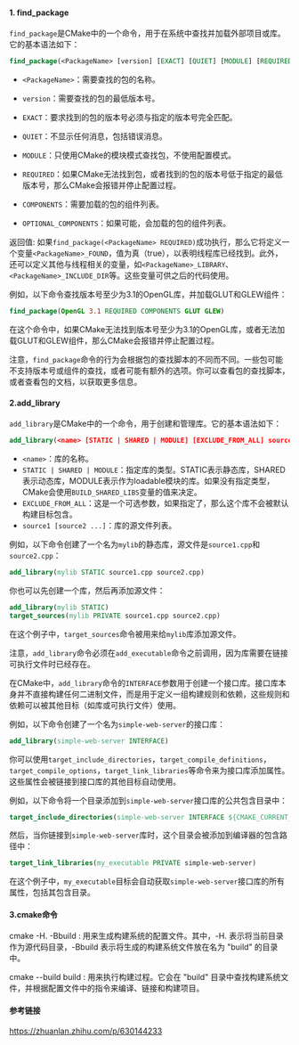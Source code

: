 #### 1. find_package
`find_package`是CMake中的一个命令，用于在系统中查找并加载外部项目或库。它的基本语法如下：

```cmake
find_package(<PackageName> [version] [EXACT] [QUIET] [MODULE] [REQUIRED] [[COMPONENTS] [components...]] [OPTIONAL_COMPONENTS components...])
```

- `<PackageName>`：需要查找的包的名称。

- `version`：需要查找的包的最低版本号。

- `EXACT`：要求找到的包的版本号必须与指定的版本号完全匹配。

- `QUIET`：不显示任何消息，包括错误消息。

- `MODULE`：只使用CMake的模块模式查找包，不使用配置模式。

- `REQUIRED`：如果CMake无法找到包，或者找到的包的版本号低于指定的最低版本号，那么CMake会报错并停止配置过程。

- `COMPONENTS`：需要加载的包的组件列表。

- `OPTIONAL_COMPONENTS`：如果可能，会加载的包的组件列表。

返回值: 如果`find_package(<PackageName> REQUIRED)`成功执行，那么它将定义一个变量`<PackageName>_FOUND`，值为真（true），以表明线程库已经找到。此外，还可以定义其他与线程相关的变量，如`<PackageName>_LIBRARY`、`<PackageName>_INCLUDE_DIR`等。这些变量可供之后的代码使用。

例如，以下命令查找版本号至少为3.1的OpenGL库，并加载GLUT和GLEW组件：

```cmake
find_package(OpenGL 3.1 REQUIRED COMPONENTS GLUT GLEW)
```

在这个命令中，如果CMake无法找到版本号至少为3.1的OpenGL库，或者无法加载GLUT和GLEW组件，那么CMake会报错并停止配置过程。

注意，`find_package`命令的行为会根据包的查找脚本的不同而不同。一些包可能不支持版本号或组件的查找，或者可能有额外的选项。你可以查看包的查找脚本，或者查看包的文档，以获取更多信息。

#### 2.add_library
`add_library`是CMake中的一个命令，用于创建和管理库。它的基本语法如下：

```cmake
add_library(<name> [STATIC | SHARED | MODULE] [EXCLUDE_FROM_ALL] source1 [source2 ...])
```

- `<name>`：库的名称。
- `STATIC | SHARED | MODULE`：指定库的类型。STATIC表示静态库，SHARED表示动态库，MODULE表示作为loadable模块的库。如果没有指定类型，CMake会使用`BUILD_SHARED_LIBS`变量的值来决定。
- `EXCLUDE_FROM_ALL`：这是一个可选参数，如果指定了，那么这个库不会被默认构建目标包含。
- `source1 [source2 ...]`：库的源文件列表。

例如，以下命令创建了一个名为`mylib`的静态库，源文件是`source1.cpp`和`source2.cpp`：

```cmake
add_library(mylib STATIC source1.cpp source2.cpp)
```

你也可以先创建一个库，然后再添加源文件：

```cmake
add_library(mylib STATIC)
target_sources(mylib PRIVATE source1.cpp source2.cpp)
```

在这个例子中，`target_sources`命令被用来给`mylib`库添加源文件。

注意，`add_library`命令必须在`add_executable`命令之前调用，因为库需要在链接可执行文件时已经存在。

在CMake中，`add_library`命令的`INTERFACE`参数用于创建一个接口库。接口库本身并不直接构建任何二进制文件，而是用于定义一组构建规则和依赖，这些规则和依赖可以被其他目标（如库或可执行文件）使用。

例如，以下命令创建了一个名为`simple-web-server`的接口库：

```cmake
add_library(simple-web-server INTERFACE)
```

你可以使用`target_include_directories`，`target_compile_definitions`，`target_compile_options`，`target_link_libraries`等命令来为接口库添加属性。这些属性会被链接到接口库的其他目标自动使用。

例如，以下命令将一个目录添加到`simple-web-server`接口库的公共包含目录中：

```cmake
target_include_directories(simple-web-server INTERFACE ${CMAKE_CURRENT_SOURCE_DIR})
```

然后，当你链接到`simple-web-server`库时，这个目录会被添加到编译器的包含路径中：

```cmake
target_link_libraries(my_executable PRIVATE simple-web-server)
```

在这个例子中，`my_executable`目标会自动获取`simple-web-server`接口库的所有属性，包括其包含目录。

#### 3.cmake命令
cmake -H. -Bbuild : 用来生成构建系统的配置文件。其中，-H. 表示将当前目录作为源代码目录，-Bbuild 表示将生成的构建系统文件放在名为 "build" 的目录中。

cmake --build build : 用来执行构建过程。它会在 "build" 目录中查找构建系统文件，并根据配置文件中的指令来编译、链接和构建项目。

#### 参考链接

https://zhuanlan.zhihu.com/p/630144233

